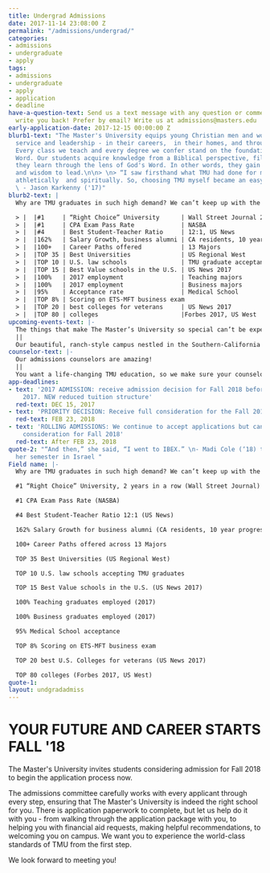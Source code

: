 ```yaml
---
title: Undergrad Admissions
date: 2017-11-14 23:08:00 Z
permalink: "/admissions/undergrad/"
categories:
- admissions
- undergraduate
- apply
tags:
- admissions
- undergraduate
- apply
- application
- deadline
have-a-question-text: Send us a text message with any question or comments, we'll
  write you back! Prefer by email? Write us at admissions@masters.edu
early-application-date: 2017-12-15 00:00:00 Z
blurb1-text: "The Master's University equips young Christian men and women for spiritual
  service and leadership - in their careers,  in their homes, and through their ministries.
  Every class we teach and every degree we confer stand on the foundation of God's
  Word. Our students acquire knowledge from a Biblical perspective, filtering everything
  they learn through the lens of God's Word. In other words, they gain wisdom to serve
  and wisdom to lead.\n\n> \n> “I saw firsthand what TMU had done for my brother academically,
  athletically  and spiritually. So, choosing TMU myself became an easy decision.”
  \ - Jason Karkenny ('17)"
blurb2-text: |
  Why are TMU graduates in such high demand? We can’t keep up with the requests from satisfied employers for more of our graduates.

  > |  |#1     | “Right Choice” University      | Wall Street Journal 2016-2017     |
  > |  |#1     | CPA Exam Pass Rate             | NASBA                             |
  > |  |#4     | Best Student-Teacher Ratio     | 12:1, US News                     |
  > |  |162%   | Salary Growth, business alumni | CA residents, 10 year progression |
  > |  |100+   | Career Paths offered           | 13 Majors                         |
  > |  |TOP 35 | Best Universities              | US Regional West                  |
  > |  |TOP 10 | U.S. law schools               | TMU graduate acceptance           |
  > |  |TOP 15 | Best Value schools in the U.S. | US News 2017                      |
  > |  |100%   | 2017 employment                | Teaching majors                   |
  > |  |100%   | 2017 employment                | Business majors                   |
  > |  |95%    | Acceptance rate                | Medical School                    |
  > |  |TOP 8% | Scoring on ETS-MFT business exam
  > |  |TOP 20 | best colleges for veterans     | US News 2017                      |
  > |  |TOP 80 | colleges                       |Forbes 2017, US West               |
upcoming-events-text: |-
  The things that make The Master’s University so special can’t be experienced on your computer....You’ve got to see it for yourself!
  ||
  Our beautiful, ranch-style campus nestled in the Southern-California canyon (just 30 miles from Los Angeles) can be experienced via a personal visit for a custom tour, a group visit with your family and friends, or in one of the many open-days.  Let us know when you are coming, we're excited to welcome you!
counselor-text: |-
  Our admissions counselors are amazing!
  ||
  You want a life-changing TMU education, so we make sure your counselor will guide you along through every step  of the way to get there. Your counselor is knowledgeable in all areas of the university, so can provide you with fast, insightful, practical help. Select your state to see who your counselor is - and you can even watch their intro video to learn more about them.
app-deadlines:
- text: '2017 ADMISSION: receive admission decision for Fall 2018 before the end of
    2017. NEW reduced tuition structure'
  red-text: DEC 15, 2017
- text: 'PRIORITY DECISION: Receive full consideration for the Fall 2018 semester'
  red-text: FEB 23, 2018
- text: 'ROLLING ADMISSIONS: We continue to accept applications but cannot guarantee
    consideration for Fall 2018'
  red-text: After FEB 23, 2018
quote-2: "“And then,” she said, “I went to IBEX.” \n- Madi Cole (‘18) talks about
  her semester in Israel "
Field name: |-
  Why are TMU graduates in such high demand? We can’t keep up with the requests from satisfied employers for more of our graduates.

  #1 “Right Choice” University, 2 years in a row (Wall Street Journal)

  #1 CPA Exam Pass Rate (NASBA)

  #4 Best Student-Teacher Ratio 12:1 (US News)

  162% Salary Growth for business alumni (CA residents, 10 year progression)

  100+ Career Paths offered across 13 Majors

  TOP 35 Best Universities (US Regional West)

  TOP 10 U.S. law schools accepting TMU graduates

  TOP 15 Best Value schools in the U.S. (US News 2017)

  100% Teaching graduates employed (2017)

  100% Business graduates employed (2017)

  95% Medical School acceptance

  TOP 8% Scoring on ETS-MFT business exam

  TOP 20 best U.S. Colleges for veterans (US News 2017)

  TOP 80 colleges (Forbes 2017, US West)
quote-1: 
layout: undgradadmiss
---
```


# YOUR FUTURE AND CAREER STARTS FALL '18

The Master's University invites students considering admission for Fall 2018 to begin the application process now.

The admissions committee carefully works with every applicant through every step, ensuring that The Master's University is indeed the right school for you. There is application paperwork to complete, but let us help do it with you - from walking through the application package with you, to helping you with financial aid requests, making helpful recommendations, to welcoming you on campus. We want you to experience the world-class standards of TMU from the first step.

We look forward to meeting you!